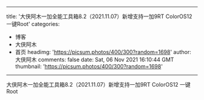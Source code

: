 
---
title: '大侠阿木一加全能工具箱8.2（2021.11.07）新增支持一加9RT ColorOS12 一键Root'
categories: 
 - 博客
 - 大侠阿木
 - 首页
headimg: 'https://picsum.photos/400/300?random=1698'
author: 大侠阿木
comments: false
date: Sat, 06 Nov 2021 16:10:44 GMT
thumbnail: 'https://picsum.photos/400/300?random=1698'
---

<div>   
大侠阿木一加全能工具箱8.2（2021.11.07）新增支持一加9RT ColorOS12 一键Root  
</div>
            